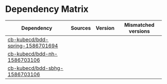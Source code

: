 # Dependency Matrix

Dependency | Sources | Version | Mismatched versions
---------- | ------- | ------- | -------------------
[cb-kubecd/bdd-spring-1586701694](https://github.com/cb-kubecd/bdd-spring-1586701694.git) |  | []() | 
[cb-kubecd/bdd-nh-1586703106](https://github.com/cb-kubecd/bdd-nh-1586703106.git) |  | []() | 
[cb-kubecd/bdd-sbhg-1586703106](https://github.com/cb-kubecd/bdd-sbhg-1586703106.git) |  | []() | 
